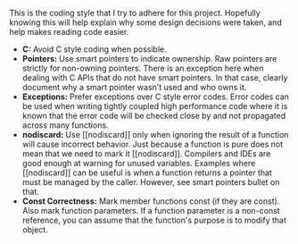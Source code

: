 This is the coding style that I try to adhere for this project. Hopefully knowing this will help explain why some design decisions were taken, and help makes reading code easier.

* **C:** Avoid C style coding when possible.
* **Pointers:** Use smart pointers to indicate ownership. Raw pointers are strictly for non-owning pointers. There is an exception here when dealing with C APIs that do not have smart pointers. In that case, clearly document why a smart pointer wasn't used and who owns it.
* **Exceptions:** Prefer exceptions over C style error codes. Error codes can be used when writing tightly coupled high performance code where it is known that the error code will be checked close by and not propagated across many functions.
* **nodiscard:** Use [[nodiscard]] only when ignoring the result of a function will cause incorrect behavior. Just because a function is pure does not mean that we need to mark it [[nodiscard]]. Compilers and IDEs are good enough at warning for unused variables. Examples where [[nodiscard]] can be useful is when a function returns a pointer that must be managed by the caller. However, see smart pointers bullet on that. 
* **Const Correctness:** Mark member functions const (if they are const). Also mark function parameters. If a function parameter is a non-const reference, you can assume that the function's purpose is to modify that object.